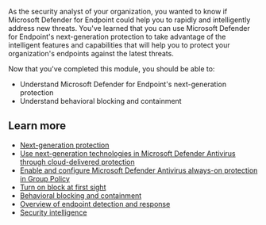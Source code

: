 As the security analyst of your organization, you wanted to know if Microsoft Defender for Endpoint could help you to rapidly and intelligently address new threats. You've learned that you can use Microsoft Defender for Endpoint's next-generation protection to take advantage of the intelligent features and capabilities that will help you to protect your organization's endpoints against the latest threats.

Now that you've completed this module, you should be able to:

- Understand Microsoft Defender for Endpoint's next-generation protection
- Understand behavioral blocking and containment

## Learn more

- [Next-generation protection](/microsoft-365/security/defender-endpoint/microsoft-defender-antivirus-in-windows-10)
- [Use next-generation technologies in Microsoft Defender Antivirus through cloud-delivered protection](/microsoft-365/security/defender-endpoint/cloud-protection-microsoft-defender-antivirus)
- [Enable and configure Microsoft Defender Antivirus always-on protection in Group Policy](/microsoft-365/security/defender-endpoint/configure-real-time-protection-microsoft-defender-antivirus)
- [Turn on block at first sight](/microsoft-365/security/defender-endpoint/configure-block-at-first-sight-microsoft-defender-antivirus)
- [Behavioral blocking and containment](/microsoft-365/security/defender-endpoint/behavioral-blocking-containment)
- [Overview of endpoint detection and response](/microsoft-365/security/defender-endpoint/overview-endpoint-detection-response)
- [Security intelligence](/windows/security/threat-protection/intelligence/)
